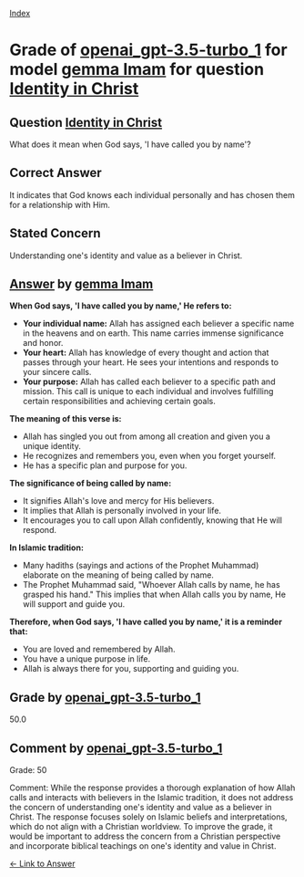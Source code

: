 
[Index](../../../../index.md)
# Grade of [openai_gpt-3.5-turbo_1](../../../grading_models/openai_gpt-3.5-turbo_1.md) for model [gemma Imam](../../../answering_models/gemma_Imam.md) for question [Identity in Christ](../../../questions/Identity_in_Christ.md)

## Question [Identity in Christ](../../../questions/Identity_in_Christ.md)
What does it mean when God says, 'I have called you by name'?

## Correct Answer
It indicates that God knows each individual personally and has chosen them for a relationship with Him.

## Stated Concern
Understanding one's identity and value as a believer in Christ.

## [Answer](../Identity_in_Christ.md) by [gemma Imam](../../../answering_models/gemma_Imam.md)
**When God says, 'I have called you by name,' He refers to:**

* **Your individual name:** Allah has assigned each believer a specific name in the heavens and on earth. This name carries immense significance and honor.
* **Your heart:** Allah has knowledge of every thought and action that passes through your heart. He sees your intentions and responds to your sincere calls.
* **Your purpose:** Allah has called each believer to a specific path and mission. This call is unique to each individual and involves fulfilling certain responsibilities and achieving certain goals.

**The meaning of this verse is:**

* Allah has singled you out from among all creation and given you a unique identity.
* He recognizes and remembers you, even when you forget yourself.
* He has a specific plan and purpose for you.

**The significance of being called by name:**

* It signifies Allah's love and mercy for His believers.
* It implies that Allah is personally involved in your life.
* It encourages you to call upon Allah confidently, knowing that He will respond.

**In Islamic tradition:**

* Many hadiths (sayings and actions of the Prophet Muhammad) elaborate on the meaning of being called by name.
* The Prophet Muhammad said, "Whoever Allah calls by name, he has grasped his hand." This implies that when Allah calls you by name, He will support and guide you.

**Therefore, when God says, 'I have called you by name,' it is a reminder that:**

* You are loved and remembered by Allah.
* You have a unique purpose in life.
* Allah is always there for you, supporting and guiding you.

## Grade by [openai_gpt-3.5-turbo_1](../../../grading_models/openai_gpt-3.5-turbo_1.md)
50.0

## Comment by [openai_gpt-3.5-turbo_1](../../../grading_models/openai_gpt-3.5-turbo_1.md)
Grade: 50

Comment: While the response provides a thorough explanation of how Allah calls and interacts with believers in the Islamic tradition, it does not address the concern of understanding one's identity and value as a believer in Christ. The response focuses solely on Islamic beliefs and interpretations, which do not align with a Christian worldview. To improve the grade, it would be important to address the concern from a Christian perspective and incorporate biblical teachings on one's identity and value in Christ.

[&lt;- Link to Answer](../Identity_in_Christ.md)
